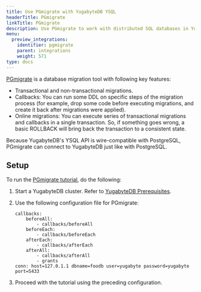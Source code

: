 ```yaml
---
title: Use PGmigrate with YugabyteDB YSQL
headerTitle: PGmigrate
linkTitle: PGmigrate
description: Use PGmigrate to work with distributed SQL databases in YugabyteDB.
menu:
  preview_integrations:
    identifier: pgmigrate
    parent: integrations
    weight: 571
type: docs
---
```


[PGmigrate](https://github.com/yandex/pgmigrate) is a database migration tool with following key features:

- Transactional and non-transactional migrations.
- Callbacks: You can run some DDL on specific steps of the migration process (for example, drop some code before executing migrations, and create it back after migrations were applied).
- Online migrations: You can execute series of transactional migrations and callbacks in a single transaction. So, if something goes wrong, a basic ROLLBACK will bring back the transaction to a consistent state.

Because YugabyteDB's YSQL API is wire-compatible with PostgreSQL, PGmigrate can connect to YugabyteDB just like with PostgreSQL.

## Setup

To run the [PGmigrate tutorial](https://github.com/yandex/pgmigrate/blob/master/doc/tutorial.md), do the following:

1. Start a YugabyteDB cluster. Refer to [YugabyteDB Prerequisites](../../tools/#yugabytedb-prerequisites).
1. Use the following configuration file for PGmigrate:

    ```properties
    callbacks:
        beforeAll:
            - callbacks/beforeAll
        beforeEach:
            - callbacks/beforeEach
        afterEach:
            - callbacks/afterEach
        afterAll:
            - callbacks/afterAll
            - grants
    conn: host=127.0.1.1 dbname=foodb user=yugabyte password=yugabyte port=5433
    ```

1. Proceed with the tutorial using the preceding configuration.

